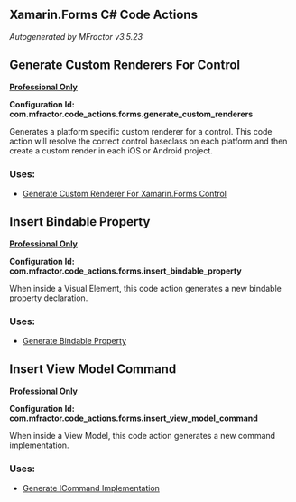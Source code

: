## Xamarin.Forms C# Code Actions
*Autogenerated by MFractor v3.5.23*
## Generate Custom Renderers For Control

**[Professional Only](https://www.mfractor.com/buy?utm_source=docs&utm_medium=professional_only)**

**Configuration Id: com.mfractor.code_actions.forms.generate_custom_renderers**

Generates a platform specific custom renderer for a control. This code action will resolve the correct control baseclass on each platform and then create a custom render in each iOS or Android project.


### Uses:

 * [Generate Custom Renderer For Xamarin.Forms Control](/code-generation/xamarin-forms.md#generate-custom-renderer-for-xamarin.forms-control)


## Insert Bindable Property

**[Professional Only](https://www.mfractor.com/buy?utm_source=docs&utm_medium=professional_only)**

**Configuration Id: com.mfractor.code_actions.forms.insert_bindable_property**

When inside a Visual Element, this code action generates a new bindable property declaration.


### Uses:

 * [Generate Bindable Property](/code-generation/xamarin-forms.md#generate-bindable-property)


## Insert View Model Command

**[Professional Only](https://www.mfractor.com/buy?utm_source=docs&utm_medium=professional_only)**

**Configuration Id: com.mfractor.code_actions.forms.insert_view_model_command**

When inside a View Model, this code action generates a new command implementation.


### Uses:

 * [Generate ICommand Implementation](/code-generation/xamarin-forms.md#generate-icommand-implementation)


